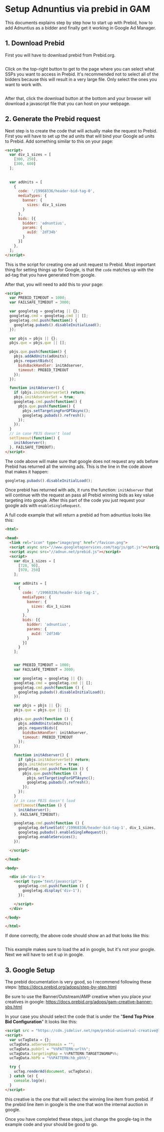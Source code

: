 # Setup Adnuntius via prebid in GAM

This documents explains step by step how to start up with Prebid, how to add Adnuntius as a bidder and finally get it working in Google Ad Manager.

## 1. Download Prebid

First you will have to download prebid from Prebid.org.

<figure><img src="../.gitbook/assets/image.png" alt=""><figcaption></figcaption></figure>

Click on the top-right button to get to the page where you can select what SSPs you want to access in Prebid. It's recommended not to select all of the bidders because this will result in a very large file. Only select the ones you want to work with.

<figure><img src="../.gitbook/assets/image (1).png" alt=""><figcaption></figcaption></figure>

After that, click the download button at the bottom and your browser will download a javascript file that you can host on your webpage.

## 2. Generate the Prebid request

Next step is to create the code that will actually make the request to Prebid. First you will have to set up the ad units that will bind your Google ad units to Prebid. Add something similar to this on your page:

```html
<script>
  var div_1_sizes = [
    [300, 250],
    [300, 600]
  ];
  
  
  var adUnits = [
    {
      code: '/19968336/header-bid-tag-0',
      mediaTypes: {
        banner: {
          sizes: div_1_sizes
        }
      },
      bids: [{
        bidder: 'adnuntius',
        params: {
          auId: '2df34b'
        }
      }]
    },
  ];
</script>
```

This is the script for creating one ad unit request to Prebid. Most important thing for setting things up for Google, is that the `code` matches up with the ad-tag that you have generated from google.

After that, you will need to add this to your page:

```html
<script>
  var PREBID_TIMEOUT = 1000;
  var FAILSAFE_TIMEOUT = 3000;

  var googletag = googletag || {};
  googletag.cmd = googletag.cmd || [];
  googletag.cmd.push(function() {
    googletag.pubads().disableInitialLoad();
  });

  var pbjs = pbjs || {};
  pbjs.que = pbjs.que || [];

  pbjs.que.push(function() {
    pbjs.addAdUnits(adUnits);
    pbjs.requestBids({
      bidsBackHandler: initAdserver,
      timeout: PREBID_TIMEOUT
    });
  });

  function initAdserver() {
    if (pbjs.initAdserverSet) return;
    pbjs.initAdserverSet = true;
    googletag.cmd.push(function() {
      pbjs.que.push(function() {
        pbjs.setTargetingForGPTAsync();
        googletag.pubads().refresh();
      });
    });
  }
  // in case PBJS doesn't load
  setTimeout(function() {
    initAdserver();
  }, FAILSAFE_TIMEOUT);
</script>
```



The code above will make sure that google does not request any ads before Prebid has returned all the winning ads. This is the line in the code above that makes it happen:

```js
googletag.pubads().disableInitialLoad();
```

Once prebid has returned with ads, it runs the function: `initAdserver` that will continue with the request an pass all Prebid winning bids as key value targeting into google. After this part of the code you just request your google ads with `enableSingleRequest`.

A full code example that will return a prebid ad from adnuntius looks like this:

```html
<html>

<head>
  <link rel="icon" type="image/png" href="/favicon.png">
  <script async src="//www.googletagservices.com/tag/js/gpt.js"></script>
  <script async src="//adnun.net/prebid.js"></script>
  <script>
    var div_1_sizes = [
      [728, 90],
      [970, 250]
    ];

    var adUnits = [
      {
        code: '/19968336/header-bid-tag-1',
        mediaTypes: {
          banner: {
            sizes: div_1_sizes
          }
        },
        bids: [{
          bidder: 'adnuntius',
          params: {
            auId: '2df34b'
          }
        }]
      }
    ];


    var PREBID_TIMEOUT = 1000;
    var FAILSAFE_TIMEOUT = 3000;

    var googletag = googletag || {};
    googletag.cmd = googletag.cmd || [];
    googletag.cmd.push(function () {
      googletag.pubads().disableInitialLoad();
    });

    var pbjs = pbjs || {};
    pbjs.que = pbjs.que || [];

    pbjs.que.push(function () {
      pbjs.addAdUnits(adUnits);
      pbjs.requestBids({
        bidsBackHandler: initAdserver,
        timeout: PREBID_TIMEOUT
      });
    });

    function initAdserver() {
      if (pbjs.initAdserverSet) return;
      pbjs.initAdserverSet = true;
      googletag.cmd.push(function () {
        pbjs.que.push(function () {
          pbjs.setTargetingForGPTAsync();
          googletag.pubads().refresh();
        });
      });
    }
    // in case PBJS doesn't load
    setTimeout(function () {
      initAdserver();
    }, FAILSAFE_TIMEOUT);

    googletag.cmd.push(function () {
      googletag.defineSlot('/19968336/header-bid-tag-1', div_1_sizes, 'div-1').addService(googletag.pubads());
      googletag.pubads().enableSingleRequest();
      googletag.enableServices();
    });

  </script>

</head>

<body>

  <div id='div-1'>
    <script type='text/javascript'>
      googletag.cmd.push(function () {
        googletag.display('div-1');
      });

    </script>
  </div>

</body>

</html>
```

If done correctly, the above code should show an ad that looks like this:

<figure><img src="../.gitbook/assets/image (2).png" alt=""><figcaption></figcaption></figure>

This example makes sure to load the ad in google, but it's not your google. Next we will have to set it up in google.

## 3. Google Setup

The prebid documentation is very good, so I recommend following these steps: https://docs.prebid.org/adops/step-by-step.html

Be sure to use the Banner/Outstream/AMP creative when you place your creatives in google: https://docs.prebid.org/adops/gam-creative-banner-sbs.html

In your case you should select the code that is under the "**Send Top Price Bid Configuration**" It looks like this:

```html
<script src = "https://cdn.jsdelivr.net/npm/prebid-universal-creative@latest/dist/%%PATTERN:hb_format%%.js"></script>
<script>
  var ucTagData = {};
  ucTagData.adServerDomain = "";
  ucTagData.pubUrl = "%%PATTERN:url%%";
  ucTagData.targetingMap = %%PATTERN:TARGETINGMAP%%;
  ucTagData.hbPb = "%%PATTERN:hb_pb%%";

  try {
    ucTag.renderAd(document, ucTagData);
  } catch (e) {
    console.log(e);
  }
</script>
```

this creative is the one that will select the winning line item from prebid. if the prebid line item in google is the one that won the internal auction in google.

Once you have completed these steps, just change the google-tag in the example code and your should be good to go.
